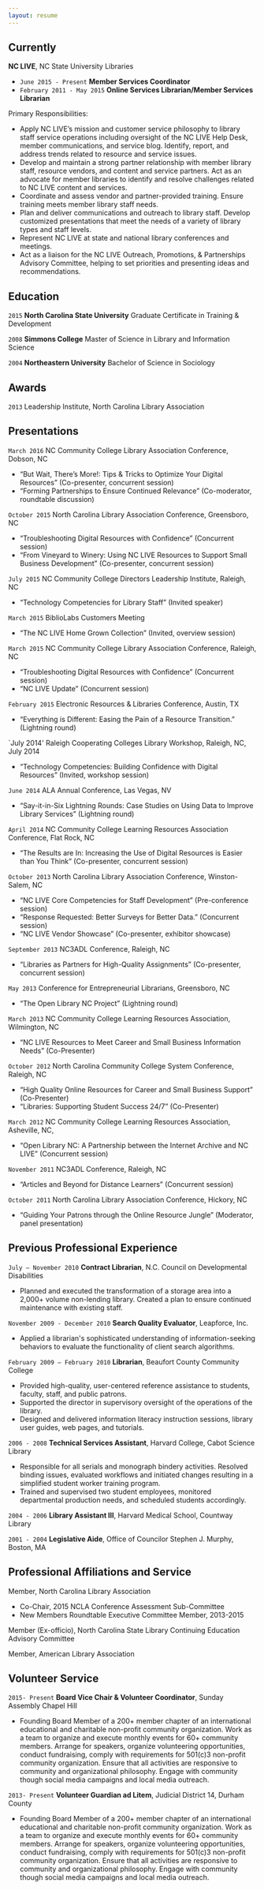 ```yaml
---
layout: resume
---
```

## Currently

__NC LIVE__, NC State University Libraries
- `June 2015 - Present` __Member Services Coordinator__
- `February 2011 - May 2015` __Online Services Librarian/Member Services Librarian__

Primary Responsibilities: 
- Apply NC LIVE’s mission and customer service philosophy to library staff service operations including oversight of the NC LIVE Help Desk, member communications, and service blog.  Identify, report, and address trends related to resource and service issues.
- Develop and maintain a strong partner relationship with member library staff, resource vendors, and content and service partners.  Act as an advocate for member libraries to identify and resolve challenges related to NC LIVE content and services.
- Coordinate and assess vendor and partner-provided training.  Ensure training meets member library staff needs.
- Plan and deliver communications and outreach to library staff.  Develop customized presentations that meet the needs of a variety of library types and staff levels.
- Represent NC LIVE at state and national library conferences and meetings.
- Act as a liaison for the NC LIVE Outreach, Promotions, & Partnerships Advisory Committee, helping to set priorities and presenting ideas and recommendations. 


## Education

`2015`
__North Carolina State University__
Graduate Certificate in Training & Development

`2008`
__Simmons College__
Master of Science in Library and Information Science

`2004`
__Northeastern University__
Bachelor of Science in Sociology 

## Awards

`2013`
Leadership Institute, North Carolina Library Association 


## Presentations

`March 2016`
NC Community College Library Association Conference, Dobson, NC
- “But Wait, There’s More!: Tips & Tricks to Optimize Your Digital Resources” (Co-presenter, concurrent session)
- “Forming Partnerships to Ensure Continued Relevance” (Co-moderator, roundtable discussion)

`October 2015`
North Carolina Library Association Conference, Greensboro, NC
- “Troubleshooting Digital Resources with Confidence” (Concurrent session)
- “From Vineyard to Winery: Using NC LIVE Resources to Support Small Business Development” (Co-presenter, concurrent session)

`July 2015`
NC Community College Directors Leadership Institute, Raleigh, NC
- “Technology Competencies for Library Staff” (Invited speaker)

`March 2015`
BiblioLabs Customers Meeting 
- “The NC LIVE Home Grown Collection” (Invited, overview session)

`March 2015`
NC Community College Library Association Conference, Raleigh, NC
- “Troubleshooting Digital Resources with Confidence” (Concurrent session)
- “NC LIVE Update” (Concurrent session)

`February 2015`
Electronic Resources & Libraries Conference, Austin, TX
- “Everything is Different: Easing the Pain of a Resource Transition.” (Lightning round)

`July 2014'
Raleigh Cooperating Colleges Library Workshop, Raleigh, NC, July 2014
- “Technology Competencies: Building Confidence with Digital Resources” (Invited, workshop session)

`June 2014`
ALA Annual Conference, Las Vegas, NV
- “Say-it-in-Six Lightning Rounds: Case Studies on Using Data to Improve Library Services” (Lightning round)

`April 2014`
NC Community College Learning Resources Association Conference, Flat Rock, NC
- “The Results are In: Increasing the Use of Digital Resources is Easier than You Think” (Co-presenter, concurrent session)

`October 2013`
North Carolina Library Association Conference, Winston-Salem, NC
- “NC LIVE Core Competencies for Staff Development” (Pre-conference session)
- “Response Requested: Better Surveys for Better Data.” (Concurrent session)
- “NC LIVE Vendor Showcase” (Co-presenter, exhibitor showcase)

`September 2013`
NC3ADL Conference, Raleigh, NC
- “Libraries as Partners for High-Quality Assignments” (Co-presenter, concurrent session)

`May 2013`
Conference for Entrepreneurial Librarians, Greensboro, NC
- “The Open Library NC Project” (Lightning round)

`March 2013`
NC Community College Learning Resources Association, Wilmington, NC
- “NC LIVE Resources to Meet Career and Small Business Information Needs” (Co-Presenter)

`October 2012`
North Carolina Community College System Conference, Raleigh, NC
- “High Quality Online Resources for Career and Small Business Support” (Co-Presenter)
- “Libraries: Supporting Student Success 24/7” (Co-Presenter)

`March 2012`
NC Community College Learning Resources Association, Asheville, NC, 
- “Open Library NC: A Partnership between the Internet Archive and NC LIVE” (Concurrent session)

`November 2011`
NC3ADL Conference, Raleigh, NC 
- “Articles and Beyond for Distance Learners” (Concurrent session)

`October 2011`
North Carolina Library Association Conference, Hickory, NC
- “Guiding Your Patrons through the Online Resource Jungle” (Moderator, panel presentation)


## Previous Professional Experience

`July – November 2010`
__Contract Librarian__, N.C. Council on Developmental Disabilities
- Planned and executed the transformation of a storage area into a 2,000+ volume non-lending library.  Created a plan to ensure continued maintenance with existing staff.

`November 2009 - December 2010`
__Search Quality Evaluator__, Leapforce, Inc.
- Applied a librarian's sophisticated understanding of information-seeking behaviors to evaluate the functionality of client search algorithms.

`February 2009 – February 2010`
__Librarian__, Beaufort County Community College                  
- Provided high-quality, user-centered reference assistance to students, faculty, staff, and public patrons. 
- Supported the director in supervisory oversight of the operations of the library. 
- Designed and delivered information literacy instruction sessions, library user guides, web pages, and tutorials. 
           
`2006 - 2008`
__Technical Services Assistant__, Harvard College, Cabot Science Library                       
- Responsible for all serials and monograph bindery activities. Resolved binding issues, evaluated workflows and initiated changes resulting in a simplified student worker training program. 
- Trained and supervised two student employees, monitored departmental production needs, and scheduled students accordingly. 
 
`2004 - 2006`
__Library Assistant III__, Harvard Medical School, Countway Library 

`2001 - 2004`
__Legislative Aide__, Office of Councilor Stephen J. Murphy, Boston, MA 

## Professional Affiliations and Service

Member, North Carolina Library Association
- Co-Chair, 2015 NCLA Conference Assessment Sub-Committee
- New Members Roundtable Executive Committee Member, 2013-2015

Member (Ex-officio), North Carolina State Library Continuing Education Advisory Committee

Member, American Library Association

## Volunteer Service

`2015- Present`
__Board Vice Chair & Volunteer Coordinator__, Sunday Assembly Chapel Hill
- Founding Board Member of a 200+ member chapter of an international educational and charitable non-profit community organization.  Work as a team to organize and execute monthly events for 60+ community members.  Arrange for speakers, organize volunteering opportunities, conduct fundraising, comply with requirements for 501(c)3 non-profit community organization.  Ensure that all activities are responsive to community and organizational philosophy.  Engage with community though social media campaigns and local media outreach.

`2013- Present`
__Volunteer Guardian ad Litem__, Judicial District 14, Durham County
- Founding Board Member of a 200+ member chapter of an international educational and charitable non-profit community organization.  Work as a team to organize and execute monthly events for 60+ community members.  Arrange for speakers, organize volunteering opportunities, conduct fundraising, comply with requirements for 501(c)3 non-profit community organization.  Ensure that all activities are responsive to community and organizational philosophy.  Engage with community though social media campaigns and local media outreach.

<!-- ### Footer

Last updated: April 2016 -->


